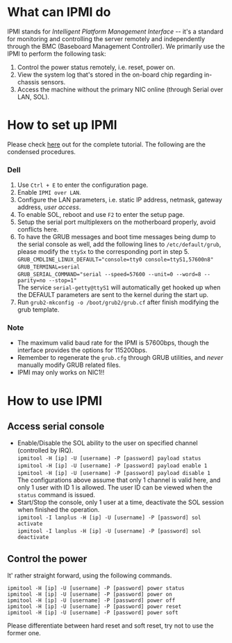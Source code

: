 # What can IPMI do
IPMI stands for _Intelligent Platform Management Interface_ -- it's a standard for monitoring and controlling the server remotely and independently through the BMC (Baseboard Management Controller). We primarily use the IPMI to perform the following task:  
1. Control the power status remotely, i.e. reset, power on.
2. View the system log that's stored in the on-board chip regarding in-chassis sensors.
3. Access the machine without the primary NIC online (through Serial over LAN, SOL).

# How to set up IPMI
Please check [here](http://www.alleft.com/sysadmin/ipmi-sol-inexpensive-remote-console/) out for the complete tutorial. The following are the condensed procedures. 

### Dell
1. Use `Ctrl + E` to enter the configuration page.
2. Enable `IPMI over LAN`. 
3. Configure the LAN parameters, i.e. static IP address, netmask, gateway address, _user access_.
4. To enable SOL, reboot and use `F2` to enter the setup page.
5. Setup the serial port multiplexers on the motherboard properly, avoid conflicts here.
6. To have the GRUB messages and boot time messages being dump to the serial console as well, add the following lines to `/etc/default/grub`, please modify the `ttySx` to the corresponding port in step 5.  
 `GRUB_CMDLINE_LINUX_DEFAULT="console=tty0 console=ttyS1,57600n8"`  
 `GRUB_TERMINAL=serial`  
 `GRUB_SERIAL_COMMAND="serial --speed=57600 --unit=0 --word=8 --parity=no --stop=1"`  
 The service `serial-getty@ttyS1` will automatically get hooked up when the DEFAULT parameters are sent to the kernel during the start up.
7. Run `grub2-mkconfig -o /boot/grub2/grub.cf` after finish modifying the grub template.

### Note
* The maximum valid baud rate for the IPMI is 57600bps, though the interface provides the options for 115200bps.
* Remember to regenerate the `grub.cfg` through GRUB utilities, and _never_ manually modify GRUB related files.
* IPMI may only works on NIC1!!

# How to use IPMI
## Access serial console
* Enable/Disable the SOL ability to the user on specified channel (controlled by IRQ).  
 `ipmitool -H [ip] -U [username] -P [password] payload status`  
 `ipmitool -H [ip] -U [username] -P [password] payload enable 1`  
 `ipmitool -H [ip] -U [username] -P [password] payload disable 1`  
 The configurations above assume that only 1 channel is valid here, and only 1 user with ID 1 is allowed. The user ID can be viewed when the `status` command is issued.
* Start/Stop the console, only 1 user at a time, deactivate the SOL session when finished the operation.  
 `ipmitool -I lanplus -H [ip] -U [username] -P [password] sol activate`  
 `ipmitool -I lanplus -H [ip] -U [username] -P [password] sol deactivate`  

## Control the power
It' rather straight forward, using the following commands.
```
ipmitool -H [ip] -U [username] -P [password] power status
ipmitool -H [ip] -U [username] -P [password] power on
ipmitool -H [ip] -U [username] -P [password] power off
ipmitool -H [ip] -U [username] -P [password] power reset
ipmitool -H [ip] -U [username] -P [password] power soft
```
Please differentiate between hard reset and soft reset, try not to use the former one.